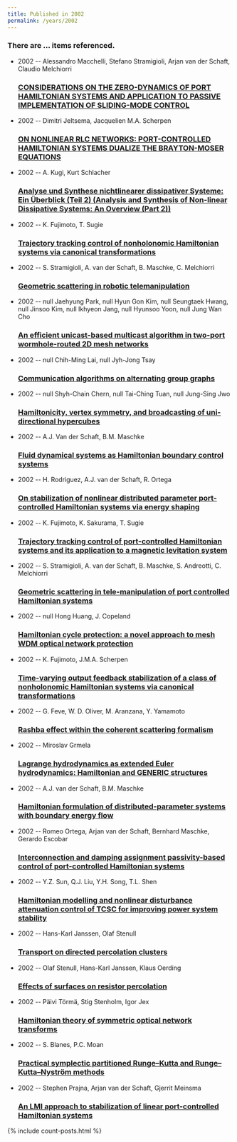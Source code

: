```yaml
---
title: Published in 2002
permalink: /years/2002
---
```


<h3 id="number-posts">There are ... items referenced.</h3>
<ul class="post-list">
<li><span class='post-meta'>2002 -- Alessandro Macchelli, Stefano Stramigioli, Arjan van der Schaft, Claudio Melchiorri</span><h3><a class='post-link' href="{{ site.baseurl }}/considerations-on-the-zero-dynamics-of-port-hamiltonian-systems-and-application-to-passive-implementation-of-sliding-mode-control">CONSIDERATIONS ON THE ZERO-DYNAMICS OF PORT HAMILTONIAN SYSTEMS AND APPLICATION TO PASSIVE IMPLEMENTATION OF SLIDING-MODE CONTROL</a></h3></li>
<li><span class='post-meta'>2002 -- Dimitri Jeltsema, Jacquelien M.A. Scherpen</span><h3><a class='post-link' href="{{ site.baseurl }}/on-nonlinear-rlc-networks-port-controlled-hamiltonian-systems-dualize-the-brayton-moser-equations">ON NONLINEAR RLC NETWORKS: PORT-CONTROLLED HAMILTONIAN SYSTEMS DUALIZE THE BRAYTON-MOSER EQUATIONS</a></h3></li>
<li><span class='post-meta'>2002 -- A. Kugi, Kurt Schlacher</span><h3><a class='post-link' href="{{ site.baseurl }}/analyse-und-synthese-nichtlinearer-dissipativer-systeme-ein-uberblick-teil-2-analysis-and-synthesis-of-non-linear-dissipative-systems-an-overview-part-2">Analyse und Synthese nichtlinearer dissipativer Systeme: Ein Überblick (Teil 2) (Analysis and Synthesis of Non-linear Dissipative Systems: An Overview (Part 2))</a></h3></li>
<li><span class='post-meta'>2002 -- K. Fujimoto, T. Sugie</span><h3><a class='post-link' href="{{ site.baseurl }}/trajectory-tracking-control-of-nonholonomic-hamiltonian-systems-via-canonical-transformations">Trajectory tracking control of nonholonomic Hamiltonian systems via canonical transformations</a></h3></li>
<li><span class='post-meta'>2002 -- S. Stramigioli, A. van der Schaft, B. Maschke, C. Melchiorri</span><h3><a class='post-link' href="{{ site.baseurl }}/geometric-scattering-in-robotic-telemanipulation">Geometric scattering in robotic telemanipulation</a></h3></li>
<li><span class='post-meta'>2002 -- null Jaehyung Park, null Hyun Gon Kim, null Seungtaek Hwang, null Jinsoo Kim, null Ikhyeon Jang, null Hyunsoo Yoon, null Jung Wan Cho</span><h3><a class='post-link' href="{{ site.baseurl }}/an-efficient-unicast-based-multicast-algorithm-in-two-port-wormhole-routed-2d-mesh-networks">An efficient unicast-based multicast algorithm in two-port wormhole-routed 2D mesh networks</a></h3></li>
<li><span class='post-meta'>2002 -- null Chih-Ming Lai, null Jyh-Jong Tsay</span><h3><a class='post-link' href="{{ site.baseurl }}/communication-algorithms-on-alternating-group-graphs">Communication algorithms on alternating group graphs</a></h3></li>
<li><span class='post-meta'>2002 -- null Shyh-Chain Chern, null Tai-Ching Tuan, null Jung-Sing Jwo</span><h3><a class='post-link' href="{{ site.baseurl }}/hamiltonicity-vertex-symmetry-and-broadcasting-of-uni-directional-hypercubes0">Hamiltonicity, vertex symmetry, and broadcasting of uni-directional hypercubes</a></h3></li>
<li><span class='post-meta'>2002 -- A.J. Van der Schaft, B.M. Maschke</span><h3><a class='post-link' href="{{ site.baseurl }}/fluid-dynamical-systems-as-hamiltonian-boundary-control-systems">Fluid dynamical systems as Hamiltonian boundary control systems</a></h3></li>
<li><span class='post-meta'>2002 -- H. Rodriguez, A.J. van der Schaft, R. Ortega</span><h3><a class='post-link' href="{{ site.baseurl }}/on-stabilization-of-nonlinear-distributed-parameter-port-controlled-hamiltonian-systems-via-energy-shaping">On stabilization of nonlinear distributed parameter port-controlled Hamiltonian systems via energy shaping</a></h3></li>
<li><span class='post-meta'>2002 -- K. Fujimoto, K. Sakurama, T. Sugie</span><h3><a class='post-link' href="{{ site.baseurl }}/trajectory-tracking-control-of-port-controlled-hamiltonian-systems-and-its-application-to-a-magnetic-levitation-system0">Trajectory tracking control of port-controlled Hamiltonian systems and its application to a magnetic levitation system</a></h3></li>
<li><span class='post-meta'>2002 -- S. Stramigioli, A. van der Schaft, B. Maschke, S. Andreotti, C. Melchiorri</span><h3><a class='post-link' href="{{ site.baseurl }}/geometric-scattering-in-tele-manipulation-of-port-controlled-hamiltonian-systems">Geometric scattering in tele-manipulation of port controlled Hamiltonian systems</a></h3></li>
<li><span class='post-meta'>2002 -- null Hong Huang, J. Copeland</span><h3><a class='post-link' href="{{ site.baseurl }}/hamiltonian-cycle-protection-a-novel-approach-to-mesh-wdm-optical-network-protection">Hamiltonian cycle protection: a novel approach to mesh WDM optical network protection</a></h3></li>
<li><span class='post-meta'>2002 -- K. Fujimoto, J.M.A. Scherpen</span><h3><a class='post-link' href="{{ site.baseurl }}/time-varying-output-feedback-stabilization-of-a-class-of-nonholonomic-hamiltonian-systems-via-canonical-transformations">Time-varying output feedback stabilization of a class of nonholonomic Hamiltonian systems via canonical transformations</a></h3></li>
<li><span class='post-meta'>2002 -- G. Feve, W. D. Oliver, M. Aranzana, Y. Yamamoto</span><h3><a class='post-link' href="{{ site.baseurl }}/rashba-effect-within-the-coherent-scattering-formalism">Rashba effect within the coherent scattering formalism</a></h3></li>
<li><span class='post-meta'>2002 -- Miroslav Grmela</span><h3><a class='post-link' href="{{ site.baseurl }}/lagrange-hydrodynamics-as-extended-euler-hydrodynamics-hamiltonian-and-generic-structures">Lagrange hydrodynamics as extended Euler hydrodynamics: Hamiltonian and GENERIC structures</a></h3></li>
<li><span class='post-meta'>2002 -- A.J. van der Schaft, B.M. Maschke</span><h3><a class='post-link' href="{{ site.baseurl }}/hamiltonian-formulation-of-distributed-parameter-systems-with-boundary-energy-flow">Hamiltonian formulation of distributed-parameter systems with boundary energy flow</a></h3></li>
<li><span class='post-meta'>2002 -- Romeo Ortega, Arjan van der Schaft, Bernhard Maschke, Gerardo Escobar</span><h3><a class='post-link' href="{{ site.baseurl }}/interconnection-and-damping-assignment-passivity-based-control-of-port-controlled-hamiltonian-systems">Interconnection and damping assignment passivity-based control of port-controlled Hamiltonian systems</a></h3></li>
<li><span class='post-meta'>2002 -- Y.Z. Sun, Q.J. Liu, Y.H. Song, T.L. Shen</span><h3><a class='post-link' href="{{ site.baseurl }}/hamiltonian-modelling-and-nonlinear-disturbance-attenuation-control-of-tcsc-for-improving-power-system-stability">Hamiltonian modelling and nonlinear disturbance attenuation control of TCSC for improving power system stability</a></h3></li>
<li><span class='post-meta'>2002 -- Hans-Karl Janssen, Olaf Stenull</span><h3><a class='post-link' href="{{ site.baseurl }}/transport-on-directed-percolation-clusters">Transport on directed percolation clusters</a></h3></li>
<li><span class='post-meta'>2002 -- Olaf Stenull, Hans-Karl Janssen, Klaus Oerding</span><h3><a class='post-link' href="{{ site.baseurl }}/effects-of-surfaces-on-resistor-percolation">Effects of surfaces on resistor percolation</a></h3></li>
<li><span class='post-meta'>2002 -- Päivi Törmä, Stig Stenholm, Igor Jex</span><h3><a class='post-link' href="{{ site.baseurl }}/hamiltonian-theory-of-symmetric-optical-network-transforms">Hamiltonian theory of symmetric optical network transforms</a></h3></li>
<li><span class='post-meta'>2002 -- S. Blanes, P.C. Moan</span><h3><a class='post-link' href="{{ site.baseurl }}/practical-symplectic-partitioned-runge-kutta-and-runge-kutta-nystrom-methods">Practical symplectic partitioned Runge–Kutta and Runge–Kutta–Nyström methods</a></h3></li>
<li><span class='post-meta'>2002 -- Stephen Prajna, Arjan van der Schaft, Gjerrit Meinsma</span><h3><a class='post-link' href="{{ site.baseurl }}/an-lmi-approach-to-stabilization-of-linear-port-controlled-hamiltonian-systems">An LMI approach to stabilization of linear port-controlled Hamiltonian systems</a></h3></li>

</ul>
{% include count-posts.html %}
